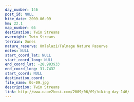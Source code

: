 ```yaml
---
day_number: 146
post_id: NULL
hike_date: 2009-06-09
km: 22.1
map_number: 66
destination: Twin Streams
overnight: Twin Streams
terrain: Dunes
nature_reserve: Umlalazi/Talmage Nature Reserve
notes: NULL
start_coord_lat: NULL
start_coord_long: NULL
end_coord_lat: -28.983933
end_coord_long: 31.7432
start_coord: NULL
destination_coord: 
file_name: 06-09.jpg
description: Twin Streams
link: http://www.cape2kosi.com/2009/06/09/hiking-day-146/
---
```


